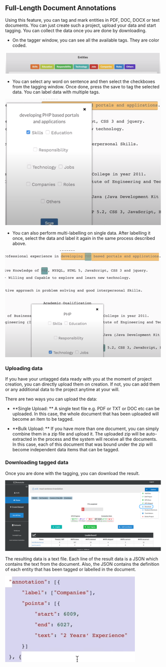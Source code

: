## Full-Length Document Annotations

Using this feature, you can tag and mark entities in PDF, DOC, DOCX or text documents. You can just create such a project, upload your data and start tagging. You can collect the data once you are done by downloading.

- On the tagger window, you can see all the available tags. They are color coded.

![text-tags](/docs/assets/text-tags.png)

- You can select any word on sentence and then select the checkboxes from the tagging window. Once done, press the save to tag the selected data. You can label data with multiple tags.

![selecting-tags](/docs/assets/selecting-tags.png)

- You can also perform multi-labelling on single data. After labelling it once, select the data and label it again in the same process described above. 

![tagging-res](/docs/assets/tagging-res.png)

### Uploading data

If you have your untagged data ready with you at the moment of project creation, you can directly upload them on creation. If not, you can add them or any additional data to the project anytime at your will.

There are two ways you can upload the data:

- **Single Upload: ** A single text file e.g. PDF or TXT or DOC etc can be uploaded. In this case, the whole document that has been uploaded will become an item to be tagged.

- **Bulk Upload: ** If you have more than one document, you can simply combine them in a zip file and upload it. The uploaded zip will be auto-extracted in the process and the system will receive all the documents. In this case, each of this document that was bound under the zip will become independent data items that can be tagged.

### Downloading tagged data

Once you are done with the tagging, you can download the result. 

![download-res](/docs/assets/download-res.png)

The resulting data is a text file. Each line of the result data is a JSON which contains the text from the document. Also, the JSON contains the definition of each entity that has been tagged or labelled in the document.

![result-json](/docs/assets/result-json.png)

